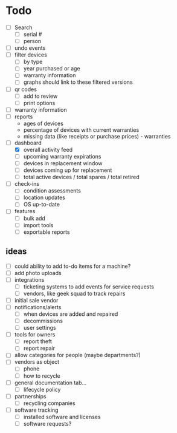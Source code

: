 # Todo

- [ ] Search
  - [ ] serial #
  - [ ] person
- [ ] undo events
- [ ] filter devices
  - [ ] by type
  - [ ] year purchased or age
  - [ ] warranty information
  - [ ] graphs should link to these filtered versions
- [ ] qr codes
  - [ ] add to review
  - [ ] print options
- [ ] warranty information
- [ ] reports
  - ages of devices
  - percentage of devices with current warranties
  - missing data (like receipts or purchase prices) - warranties
- [ ] dashboard
  - [x] overall activity feed
  - [ ] upcoming warranty expirations
  - [ ] devices in replacement window
  - [ ] devices coming up for replacement
  - [ ] total active devices / total spares / total retired
- [ ] check-ins
  - [ ] condition assessments
  - [ ] location updates
  - [ ] OS up-to-date
- [ ] features
  - [ ] bulk add
  - [ ] import tools
  - [ ] exportable reports

## ideas

  - [ ] could ability to add to-do items for a machine?
  - [ ] add photo uploads
  - [ ] integrations
    - [ ] ticketing systems to add events for service requests
    - [ ] vendors, like geek squad to track repairs
  - [ ] initial sale vendor
  - [ ] notifications/alerts
    - [ ] when devices are added and repaired
    - [ ] decommissions
    - [ ] user settings
  - [ ] tools for owners
    - [ ] report theft
    - [ ] report repair
  - [ ] allow categories for people (maybe departments?)
  - [ ] vendors as object
    - [ ] phone
    - [ ] how to recycle
  - [ ] general documentation tab...
    - [ ] lifecycle policy
  - [ ] partnerships
    - [ ] recycling companies
  - [ ] software tracking
    - [ ] installed software and licenses
    - [ ] software requests?
